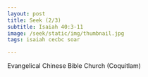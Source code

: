 ```yaml
---
layout: post
title: Seek (2/3)
subtitle: Isaiah 40:3-11
image: /seek/static/img/thumbnail.jpg
tags: isaiah cecbc soar

---
```

Evangelical Chinese Bible Church (Coquitlam)
